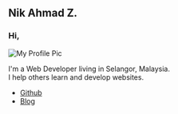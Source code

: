 ## Nik Ahmad Z.
### Hi,

![My Profile Pic](https://avatars0.githubusercontent.com/u/7868782?v=4&s=160)

I'm a Web Developer living in Selangor, Malaysia.  
I help others learn and develop websites.

- [Github](https://github.com/nikahmadz)
- [Blog](https://nikahmadz.blogspot.com)
